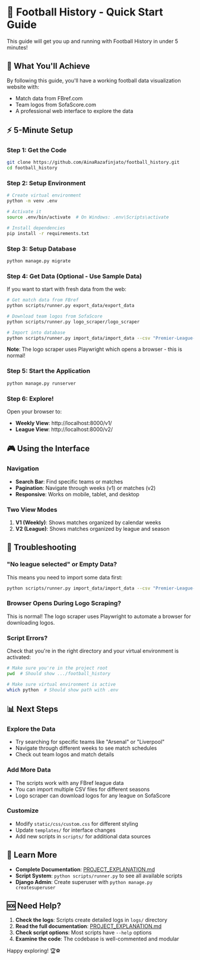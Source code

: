 # 🚀 Football History - Quick Start Guide

This guide will get you up and running with Football History in under 5 minutes!

## 🎯 What You'll Achieve
By following this guide, you'll have a working football data visualization website with:
- Match data from FBref.com
- Team logos from SofaScore.com  
- A professional web interface to explore the data

## ⚡ 5-Minute Setup

### Step 1: Get the Code
```bash
git clone https://github.com/AinaRazafinjato/football_history.git
cd football_history
```

### Step 2: Setup Environment  
```bash
# Create virtual environment
python -m venv .env

# Activate it
source .env/bin/activate  # On Windows: .env\Scripts\activate

# Install dependencies
pip install -r requirements.txt
```

### Step 3: Setup Database
```bash
python manage.py migrate
```

### Step 4: Get Data (Optional - Use Sample Data)
If you want to start with fresh data from the web:
```bash
# Get match data from FBref
python scripts/runner.py export_data/export_data

# Download team logos from SofaScore  
python scripts/runner.py logo_scraper/logo_scraper

# Import into database
python scripts/runner.py import_data/import_data --csv "Premier-League-2024-2025.csv"
```

**Note**: The logo scraper uses Playwright which opens a browser - this is normal!

### Step 5: Start the Application
```bash
python manage.py runserver
```

### Step 6: Explore! 
Open your browser to:
- **Weekly View**: http://localhost:8000/v1/
- **League View**: http://localhost:8000/v2/

## 🎮 Using the Interface

### Navigation
- **Search Bar**: Find specific teams or matches
- **Pagination**: Navigate through weeks (v1) or matches (v2)
- **Responsive**: Works on mobile, tablet, and desktop

### Two View Modes
1. **V1 (Weekly)**: Shows matches organized by calendar weeks
2. **V2 (League)**: Shows matches organized by league and season

## 🔧 Troubleshooting

### "No league selected" or Empty Data?
This means you need to import some data first:
```bash
python scripts/runner.py import_data/import_data --csv "Premier-League-2024-2025.csv"
```

### Browser Opens During Logo Scraping?
This is normal! The logo scraper uses Playwright to automate a browser for downloading logos.

### Script Errors?
Check that you're in the right directory and your virtual environment is activated:
```bash
# Make sure you're in the project root
pwd  # Should show .../football_history

# Make sure virtual environment is active  
which python  # Should show path with .env
```

## 📊 Next Steps

### Explore the Data
- Try searching for specific teams like "Arsenal" or "Liverpool"
- Navigate through different weeks to see match schedules
- Check out team logos and match details

### Add More Data
- The scripts work with any FBref league data
- You can import multiple CSV files for different seasons
- Logo scraper can download logos for any league on SofaScore

### Customize
- Modify `static/css/custom.css` for different styling
- Update `templates/` for interface changes
- Add new scripts in `scripts/` for additional data sources

## 📖 Learn More

- **Complete Documentation**: [PROJECT_EXPLANATION.md](PROJECT_EXPLANATION.md)
- **Script System**: `python scripts/runner.py` to see all available scripts
- **Django Admin**: Create superuser with `python manage.py createsuperuser`

## 🆘 Need Help?

1. **Check the logs**: Scripts create detailed logs in `logs/` directory
2. **Read the full documentation**: [PROJECT_EXPLANATION.md](PROJECT_EXPLANATION.md)  
3. **Check script options**: Most scripts have `--help` options
4. **Examine the code**: The codebase is well-commented and modular

Happy exploring! 🏆⚽